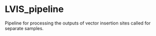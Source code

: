 # LVIS_pipeline

Pipeline for processing the outputs of vector insertion sites called for separate samples.
